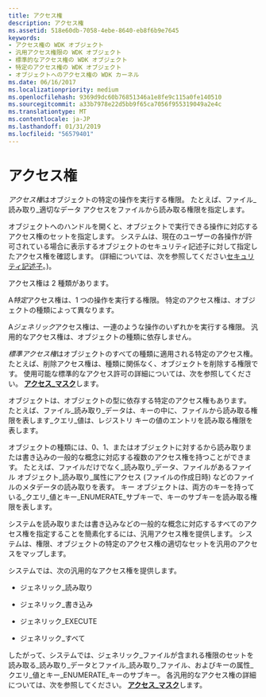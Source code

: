 ```yaml
---
title: アクセス権
description: アクセス権
ms.assetid: 518e60db-7058-4ebe-8640-eb8f6b9e7645
keywords:
- アクセス権の WDK オブジェクト
- 汎用アクセス権限の WDK オブジェクト
- 標準的なアクセス権の WDK オブジェクト
- 特定のアクセス権の WDK オブジェクト
- オブジェクトへのアクセス権の WDK カーネル
ms.date: 06/16/2017
ms.localizationpriority: medium
ms.openlocfilehash: 9369d9dc60b76851346a1e8fe9c115a0fe140510
ms.sourcegitcommit: a33b7978e22d5bb9f65ca7056f955319049a2e4c
ms.translationtype: MT
ms.contentlocale: ja-JP
ms.lasthandoff: 01/31/2019
ms.locfileid: "56579401"
---
```

# <a name="access-rights"></a>アクセス権


*アクセス権*はオブジェクトの特定の操作を実行する権限。 たとえば、ファイル\_読み取り\_適切なデータ アクセスをファイルから読み取る権限を指定します。

オブジェクトへのハンドルを開くと、オブジェクトで実行できる操作に対応するアクセス権のセットを指定します。 システムは、現在のユーザーの各操作が許可されている場合に表示するオブジェクトのセキュリティ記述子に対して指定したアクセス権を確認します。 (詳細については、次を参照してください[セキュリティ記述子](https://msdn.microsoft.com/library/windows/hardware/ff556612)。)。

アクセス権は 2 種類があります。

A*特定*アクセス権は、1 つの操作を実行する権限。 特定のアクセス権は、オブジェクトの種類によって異なります。

A*ジェネリック*アクセス権は、一連のような操作のいずれかを実行する権限。 汎用的なアクセス権は、オブジェクトの種類に依存しません。

*標準アクセス権*はオブジェクトのすべての種類に適用される特定のアクセス権。 たとえば、削除アクセス権は、種類に関係なく、オブジェクトを削除する権限です。 使用可能な標準的なアクセス許可の詳細については、次を参照してください。 [**アクセス\_マスク**](access-mask.md)します。

オブジェクトは、オブジェクトの型に依存する特定のアクセス権もあります。 たとえば、ファイル\_読み取り\_データは、キーの中に、ファイルから読み取る権限を表します\_クエリ\_値は、レジストリ キーの値のエントリを読み取る権限を表します。

オブジェクトの種類には、0、1、またはオブジェクトに対するから読み取りまたは書き込みの一般的な概念に対応する複数のアクセス権を持つことができます。 たとえば、ファイルだけでなく\_読み取り\_データ、ファイルがあるファイル オブジェクト\_読み取り\_属性にアクセス (ファイルの作成日時) などのファイルのメタデータの読み取りを表す。 キー オブジェクトは、両方のキーを持っている\_クエリ\_値とキー\_ENUMERATE\_サブキーで、キーのサブキーを読み取る権限を表します。

システムを読み取りまたは書き込みなどの一般的な概念に対応するすべてのアクセス権を指定することを簡素化するには、汎用アクセス権を提供します。 システムは、権限、オブジェクトの特定のアクセス権の適切なセットを汎用のアクセスをマップします。

システムでは、次の汎用的なアクセス権を提供します。

-   ジェネリック\_読み取り

-   ジェネリック\_書き込み

-   ジェネリック\_EXECUTE

-   ジェネリック\_すべて

したがって、システムでは、ジェネリック\_ファイルが含まれる権限のセットを読み取る\_読み取り\_データとファイル\_読み取り\_ファイル、およびキーの属性\_クエリ\_値とキー\_ENUMERATE\_キーのサブキー。 各汎用的なアクセス権の詳細については、次を参照してください。 [**アクセス\_マスク**](access-mask.md)します。

 

 




